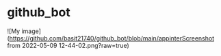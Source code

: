 # github_bot

![My image](https://github.com/basit21740/github_bot/blob/main/appinterScreenshot from 2022-05-09 12-44-02.png?raw=true)
